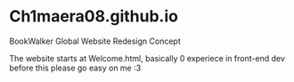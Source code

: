 # Ch1maera08.github.io
BookWalker Global Website Redesign Concept

The website starts at Welcome.html, basically 0 experiece in front-end dev before this please go easy on me :3
